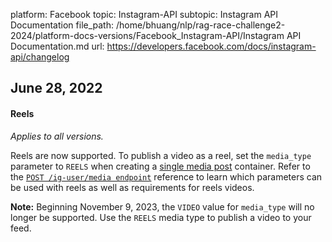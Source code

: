 platform: Facebook
topic: Instagram-API
subtopic: Instagram API Documentation
file_path: /home/bhuang/nlp/rag-race-challenge2-2024/platform-docs-versions/Facebook_Instagram-API/Instagram API Documentation.md
url: https://developers.facebook.com/docs/instagram-api/changelog

## June 28, 2022

#### Reels

_Applies to all versions._

Reels are now supported. To publish a video as a reel, set the `media_type` parameter to `REELS` when creating a [single media post](https://developers.facebook.com/docs/instagram-api/guides/content-publishing#single-media-posts) container. Refer to the [`POST /ig-user/media endpoint`](https://developers.facebook.com/docs/instagram-api/reference/ig-user/media#creating) reference to learn which parameters can be used with reels as well as requirements for reels videos.

**Note:** Beginning November 9, 2023, the `VIDEO` value for `media_type` will no longer be supported. Use the `REELS` media type to publish a video to your feed.

[](#)